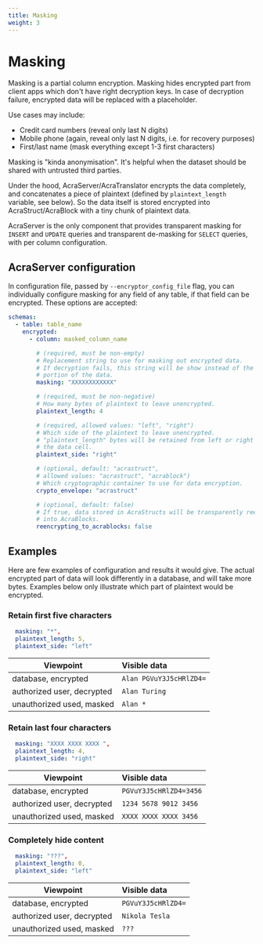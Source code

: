 ```yaml
---
title: Masking
weight: 3
---
```


# Masking

Masking is a partial column encryption. Masking hides encrypted part from client apps which don't have right decryption keys.
In case of decryption failure, encrypted data will be replaced with a placeholder.

Use cases may include:

* Credit card numbers (reveal only last N digits)
* Mobile phone (again, reveal only last N digits, i.e. for recovery purposes)
* First/last name (mask everything except 1-3 first characters)

Masking is "kinda anonymisation". It's helpful when the dataset should be shared with untrusted third parties.

Under the hood, AcraServer/AcraTranslator encrypts the data completely, and concatenates a piece of plaintext (defined by `plaintext_length` variable, see below). So the data itself is stored encrypted into AcraStruct/AcraBlock with a tiny chunk of plaintext data.

AcraServer is the only component that provides transparent masking for `INSERT` and `UPDATE` queries and
transparent de-masking for `SELECT` queries, with per column configuration.

## AcraServer configuration

In configuration file, passed by `--encryptor_config_file` flag, you can individually configure
masking for any field of any table, if that field can be encrypted.
These options are accepted:

<!-- Config struct lives in encryptor/config/encryptionSettings.go -->
<!-- Config validation func lives in masking/common/patterns.go -->
```yaml
schemas:
  - table: table_name
    encrypted:
      - column: masked_column_name

        # (required, must be non-empty)
        # Replacement string to use for masking out encrypted data.
        # If decryption fails, this string will be show instead of the masked
        # portion of the data.
        masking: "XXXXXXXXXXXX"

        # (required, must be non-negative)
        # How many bytes of plaintext to leave unencrypted.
        plaintext_length: 4

        # (required, allowed values: "left", "right")
        # Which side of the plaintext to leave unencrypted.
        # "plaintext_length" bytes will be retained from left or right side of
        # the data cell.
        plaintext_side: "right"

        # (optional, default: "acrastruct",
        # allowed values: "acrastruct", "acrablock")
        # Which cryptographic container to use for data encryption.
        crypto_envelope: "acrastruct"

        # (optional, default: false)
        # If true, data stored in AcraStructs will be transparently reencrypted
        # into AcraBlocks.
        reencrypting_to_acrablocks: false
```
<!-- TODO add link to page where column encryption settings are described in general, with client_id, zone_id etc -->

## Examples

Here are few examples of configuration and results it would give.
The actual encrypted part of data will look differently in a database, and will take more bytes.
Examples below only illustrate which part of plaintext would be encrypted.

### Retain first five characters

```yaml
  masking: "*",
  plaintext_length: 5,
  plaintext_side: "left"
```

| Viewpoint                  | Visible data            |
| -------------------------- | :---------------------- |
| database, encrypted        | `Alan PGVuY3J5cHRlZD4=` |
| authorized user, decrypted | `Alan Turing`           |
| unauthorized used, masked  | `Alan *`                |

### Retain last four characters

```yaml
  masking: "XXXX XXXX XXXX ",
  plaintext_length: 4,
  plaintext_side: "right"
```

| Viewpoint                  | Visible data            |
| -------------------------- | :---------------------- |
| database, encrypted        | `PGVuY3J5cHRlZD4=3456`  |
| authorized user, decrypted | `1234 5678 9012 3456`   |
| unauthorized used, masked  | `XXXX XXXX XXXX 3456`   |

### Completely hide content

```yaml
  masking: "???",
  plaintext_length: 0,
  plaintext_side: "left"
```

| Viewpoint                  | Visible data       |
| -------------------------- | :----------------- |
| database, encrypted        | `PGVuY3J5cHRlZD4=` |
| authorized user, decrypted | `Nikola Tesla`     |
| unauthorized used, masked  | `???`              |

<!-- More examples of configuration can be found among test configs, <acra>/tests/*masking*.yml -->
